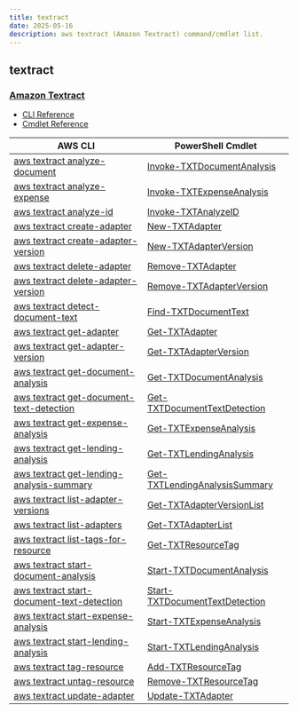 ```yaml
---
title: textract
date: 2025-05-16
description: aws textract (Amazon Textract) command/cmdlet list.
---
```


## textract

### [Amazon Textract](https://aws.amazon.com/textract/)

* [CLI Reference](https://awscli.amazonaws.com/v2/documentation/api/latest/reference/textract/index.html)
* [Cmdlet Reference](https://docs.aws.amazon.com/powershell/latest/reference/items/Amazon_Textract_cmdlets.html)

|AWS CLI|PowerShell Cmdlet|
|----|----|
|[aws textract analyze-document](https://awscli.amazonaws.com/v2/documentation/api/latest/reference/textract/analyze-document.html)|[Invoke-TXTDocumentAnalysis](https://docs.aws.amazon.com/powershell/latest/reference/items/Invoke-TXTDocumentAnalysis.html)|
|[aws textract analyze-expense](https://awscli.amazonaws.com/v2/documentation/api/latest/reference/textract/analyze-expense.html)|[Invoke-TXTExpenseAnalysis](https://docs.aws.amazon.com/powershell/latest/reference/items/Invoke-TXTExpenseAnalysis.html)|
|[aws textract analyze-id](https://awscli.amazonaws.com/v2/documentation/api/latest/reference/textract/analyze-id.html)|[Invoke-TXTAnalyzeID](https://docs.aws.amazon.com/powershell/latest/reference/items/Invoke-TXTAnalyzeID.html)|
|[aws textract create-adapter](https://awscli.amazonaws.com/v2/documentation/api/latest/reference/textract/create-adapter.html)|[New-TXTAdapter](https://docs.aws.amazon.com/powershell/latest/reference/items/New-TXTAdapter.html)|
|[aws textract create-adapter-version](https://awscli.amazonaws.com/v2/documentation/api/latest/reference/textract/create-adapter-version.html)|[New-TXTAdapterVersion](https://docs.aws.amazon.com/powershell/latest/reference/items/New-TXTAdapterVersion.html)|
|[aws textract delete-adapter](https://awscli.amazonaws.com/v2/documentation/api/latest/reference/textract/delete-adapter.html)|[Remove-TXTAdapter](https://docs.aws.amazon.com/powershell/latest/reference/items/Remove-TXTAdapter.html)|
|[aws textract delete-adapter-version](https://awscli.amazonaws.com/v2/documentation/api/latest/reference/textract/delete-adapter-version.html)|[Remove-TXTAdapterVersion](https://docs.aws.amazon.com/powershell/latest/reference/items/Remove-TXTAdapterVersion.html)|
|[aws textract detect-document-text](https://awscli.amazonaws.com/v2/documentation/api/latest/reference/textract/detect-document-text.html)|[Find-TXTDocumentText](https://docs.aws.amazon.com/powershell/latest/reference/items/Find-TXTDocumentText.html)|
|[aws textract get-adapter](https://awscli.amazonaws.com/v2/documentation/api/latest/reference/textract/get-adapter.html)|[Get-TXTAdapter](https://docs.aws.amazon.com/powershell/latest/reference/items/Get-TXTAdapter.html)|
|[aws textract get-adapter-version](https://awscli.amazonaws.com/v2/documentation/api/latest/reference/textract/get-adapter-version.html)|[Get-TXTAdapterVersion](https://docs.aws.amazon.com/powershell/latest/reference/items/Get-TXTAdapterVersion.html)|
|[aws textract get-document-analysis](https://awscli.amazonaws.com/v2/documentation/api/latest/reference/textract/get-document-analysis.html)|[Get-TXTDocumentAnalysis](https://docs.aws.amazon.com/powershell/latest/reference/items/Get-TXTDocumentAnalysis.html)|
|[aws textract get-document-text-detection](https://awscli.amazonaws.com/v2/documentation/api/latest/reference/textract/get-document-text-detection.html)|[Get-TXTDocumentTextDetection](https://docs.aws.amazon.com/powershell/latest/reference/items/Get-TXTDocumentTextDetection.html)|
|[aws textract get-expense-analysis](https://awscli.amazonaws.com/v2/documentation/api/latest/reference/textract/get-expense-analysis.html)|[Get-TXTExpenseAnalysis](https://docs.aws.amazon.com/powershell/latest/reference/items/Get-TXTExpenseAnalysis.html)|
|[aws textract get-lending-analysis](https://awscli.amazonaws.com/v2/documentation/api/latest/reference/textract/get-lending-analysis.html)|[Get-TXTLendingAnalysis](https://docs.aws.amazon.com/powershell/latest/reference/items/Get-TXTLendingAnalysis.html)|
|[aws textract get-lending-analysis-summary](https://awscli.amazonaws.com/v2/documentation/api/latest/reference/textract/get-lending-analysis-summary.html)|[Get-TXTLendingAnalysisSummary](https://docs.aws.amazon.com/powershell/latest/reference/items/Get-TXTLendingAnalysisSummary.html)|
|[aws textract list-adapter-versions](https://awscli.amazonaws.com/v2/documentation/api/latest/reference/textract/list-adapter-versions.html)|[Get-TXTAdapterVersionList](https://docs.aws.amazon.com/powershell/latest/reference/items/Get-TXTAdapterVersionList.html)|
|[aws textract list-adapters](https://awscli.amazonaws.com/v2/documentation/api/latest/reference/textract/list-adapters.html)|[Get-TXTAdapterList](https://docs.aws.amazon.com/powershell/latest/reference/items/Get-TXTAdapterList.html)|
|[aws textract list-tags-for-resource](https://awscli.amazonaws.com/v2/documentation/api/latest/reference/textract/list-tags-for-resource.html)|[Get-TXTResourceTag](https://docs.aws.amazon.com/powershell/latest/reference/items/Get-TXTResourceTag.html)|
|[aws textract start-document-analysis](https://awscli.amazonaws.com/v2/documentation/api/latest/reference/textract/start-document-analysis.html)|[Start-TXTDocumentAnalysis](https://docs.aws.amazon.com/powershell/latest/reference/items/Start-TXTDocumentAnalysis.html)|
|[aws textract start-document-text-detection](https://awscli.amazonaws.com/v2/documentation/api/latest/reference/textract/start-document-text-detection.html)|[Start-TXTDocumentTextDetection](https://docs.aws.amazon.com/powershell/latest/reference/items/Start-TXTDocumentTextDetection.html)|
|[aws textract start-expense-analysis](https://awscli.amazonaws.com/v2/documentation/api/latest/reference/textract/start-expense-analysis.html)|[Start-TXTExpenseAnalysis](https://docs.aws.amazon.com/powershell/latest/reference/items/Start-TXTExpenseAnalysis.html)|
|[aws textract start-lending-analysis](https://awscli.amazonaws.com/v2/documentation/api/latest/reference/textract/start-lending-analysis.html)|[Start-TXTLendingAnalysis](https://docs.aws.amazon.com/powershell/latest/reference/items/Start-TXTLendingAnalysis.html)|
|[aws textract tag-resource](https://awscli.amazonaws.com/v2/documentation/api/latest/reference/textract/tag-resource.html)|[Add-TXTResourceTag](https://docs.aws.amazon.com/powershell/latest/reference/items/Add-TXTResourceTag.html)|
|[aws textract untag-resource](https://awscli.amazonaws.com/v2/documentation/api/latest/reference/textract/untag-resource.html)|[Remove-TXTResourceTag](https://docs.aws.amazon.com/powershell/latest/reference/items/Remove-TXTResourceTag.html)|
|[aws textract update-adapter](https://awscli.amazonaws.com/v2/documentation/api/latest/reference/textract/update-adapter.html)|[Update-TXTAdapter](https://docs.aws.amazon.com/powershell/latest/reference/items/Update-TXTAdapter.html)|

